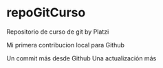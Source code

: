 # repoGitCurso

Repositorio de curso de git by Platzi

Mi primera contribucion local para Github 

Un commit más desde Github 
Una actualización más
